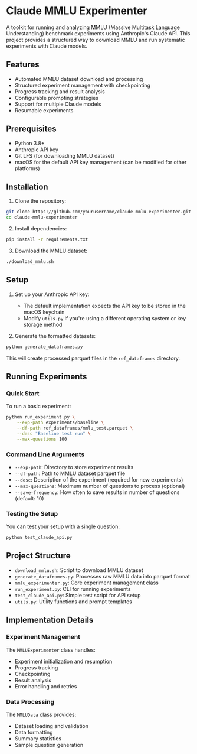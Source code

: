 # Claude MMLU Experimenter

A toolkit for running and analyzing MMLU (Massive Multitask Language Understanding) benchmark experiments using Anthropic's Claude API. This project provides a structured way to download MMLU and run systematic experiments with Claude models.

## Features

- Automated MMLU dataset download and processing
- Structured experiment management with checkpointing
- Progress tracking and result analysis
- Configurable prompting strategies
- Support for multiple Claude models
- Resumable experiments

## Prerequisites

- Python 3.8+
- Anthropic API key
- Git LFS (for downloading MMLU dataset)
- macOS for the default API key management (can be modified for other platforms)

## Installation

1. Clone the repository:
```bash
git clone https://github.com/yourusername/claude-mmlu-experimenter.git
cd claude-mmlu-experimenter
```

2. Install dependencies:
```bash
pip install -r requirements.txt
```

3. Download the MMLU dataset:
```bash
./download_mmlu.sh
```

## Setup

1. Set up your Anthropic API key:
   - The default implementation expects the API key to be stored in the macOS keychain
   - Modify `utils.py` if you're using a different operating system or key storage method

2. Generate the formatted datasets:
```bash
python generate_dataframes.py
```

This will create processed parquet files in the `ref_dataframes` directory.

## Running Experiments

### Quick Start

To run a basic experiment:

```bash
python run_experiment.py \
    --exp-path experiments/baseline \
    --df-path ref_dataframes/mmlu_test.parquet \
    --desc "Baseline test run" \
    --max-questions 100
```

### Command Line Arguments

- `--exp-path`: Directory to store experiment results
- `--df-path`: Path to MMLU dataset parquet file
- `--desc`: Description of the experiment (required for new experiments)
- `--max-questions`: Maximum number of questions to process (optional)
- `--save-frequency`: How often to save results in number of questions (default: 10)

### Testing the Setup

You can test your setup with a single question:

```bash
python test_claude_api.py
```

## Project Structure

- `download_mmlu.sh`: Script to download MMLU dataset
- `generate_dataframes.py`: Processes raw MMLU data into parquet format
- `mmlu_experimenter.py`: Core experiment management class
- `run_experiment.py`: CLI for running experiments
- `test_claude_api.py`: Simple test script for API setup
- `utils.py`: Utility functions and prompt templates

## Implementation Details

### Experiment Management

The `MMLUExperimenter` class handles:
- Experiment initialization and resumption
- Progress tracking
- Checkpointing
- Result analysis
- Error handling and retries

### Data Processing

The `MMLUData` class provides:
- Dataset loading and validation
- Data formatting
- Summary statistics
- Sample question generation
